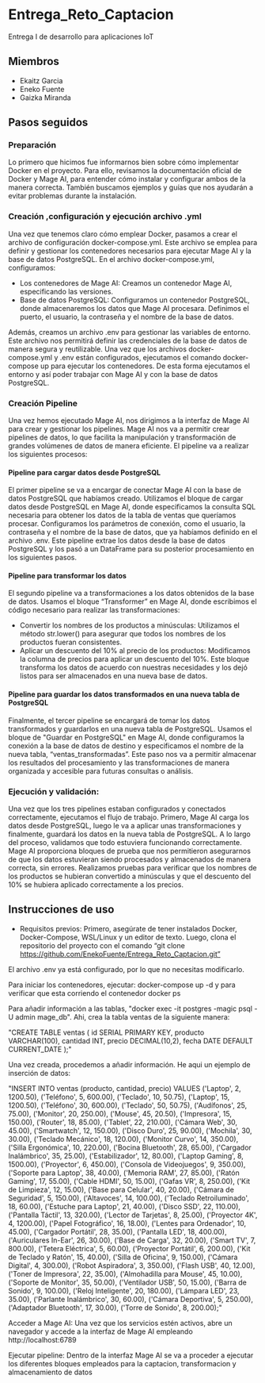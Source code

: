 # Entrega_Reto_Captacion
Entrega I de desarrollo para aplicaciones IoT

## Miembros

- Ekaitz Garcia
- Eneko Fuente
- Gaizka Miranda

## Pasos seguidos
### Preparación
 Lo primero que hicimos fue informarnos bien sobre cómo implementar Docker en el proyecto. Para ello, revisamos la documentación oficial de Docker y Mage AI, para entender cómo instalar y configurar ambos de la manera correcta. También buscamos ejemplos y guías que nos ayudarán a evitar problemas durante la instalación. 

### Creación ,configuración y ejecución archivo .yml
Una vez que tenemos claro cómo emplear Docker, pasamos a crear el archivo de configuración docker-compose.yml. Este archivo se emplea para definir y gestionar los contenedores necesarios para ejecutar Mage AI y la base de datos PostgreSQL. En el archivo docker-compose.yml, configuramos:
- Los contenedores de Mage AI: Creamos un contenedor Mage AI, especificando las versiones.
- Base de datos PostgreSQL: Configuramos un contenedor PostgreSQL, donde almacenaremos los datos que Mage AI procesara. Definimos el puerto, el usuario, la contraseña y el nombre de la base de datos.
 
Además, creamos un archivo .env para gestionar las variables de entorno. Este archivo nos permitirá definir las credenciales de la base de datos de manera segura y reutilizable.
Una vez que los archivos docker-compose.yml y .env están configurados, ejecutamos el comando docker-compose up para ejecutar los contenedores. De esta forma ejecutamos el entorno y así poder trabajar con Mage AI y con la base de datos PostgreSQL.

### Creación Pipeline
Una vez hemos ejecutado Mage AI, nos dirigimos a la interfaz de Mage AI para crear y gestionar los pipelines. Mage AI nos va a permitir crear pipelines de datos, lo que facilita la manipulación y transformación de grandes volúmenes de datos de manera eficiente. El pipeline va a realizar los siguientes procesos:

#### Pipeline para cargar datos desde PostgreSQL
El primer pipeline se va a encargar de conectar Mage AI con la base de datos PostgreSQL que habíamos creado. Utilizamos el bloque de cargar datos desde PostgreSQL en Mage AI, donde especificamos la consulta SQL necesaria para obtener los datos de la tabla de ventas que queríamos procesar. Configuramos los parámetros de conexión, como el usuario, la contraseña y el nombre de la base de datos, que ya habíamos definido en el archivo .env.
Este pipeline extrae los datos desde la base de datos PostgreSQL y los pasó a un DataFrame para su posterior procesamiento en los siguientes pasos.

#### Pipeline para transformar los datos
El segundo pipeline va a transformaciones a los datos obtenidos de la base de datos. Usamos el bloque “Transformer” en Mage AI, donde escribimos el código necesario para realizar las transformaciones:
- Convertir los nombres de los productos a minúsculas: Utilizamos el método str.lower() para asegurar que todos los nombres de los productos fueran consistentes.
- Aplicar un descuento del 10% al precio de los productos: Modificamos la columna de precios para aplicar un descuento del 10%.
Este bloque transforma los datos de acuerdo con nuestras necesidades y los dejó listos para ser almacenados en una nueva base de datos.

#### Pipeline para guardar los datos transformados en una nueva tabla de PostgreSQL
Finalmente, el tercer pipeline se encargará de tomar los datos transformados y guardarlos en una nueva tabla de PostgreSQL. Usamos el bloque de "Guardar en PostgreSQL" en Mage AI, donde configuramos la conexión a la base de datos de destino y especificamos el nombre de la nueva tabla, “ventas_transformadas”. 
Este paso nos va a permitir almacenar los resultados del procesamiento y las transformaciones de manera organizada y accesible para futuras consultas o análisis.

### Ejecución y validación: 
Una vez que los tres pipelines estaban configurados y conectados correctamente, ejecutamos el flujo de trabajo. Primero, Mage AI carga los datos desde PostgreSQL, luego le va a aplicar unas transformaciones y finalmente, guardará los datos en la nueva tabla de PostgreSQL.
A lo largo del proceso, validamos que todo estuviera funcionando correctamente. Mage AI proporciona bloques de prueba que nos permitieron asegurarnos de que los datos estuvieran siendo procesados y almacenados de manera correcta, sin errores. Realizamos pruebas para verificar que los nombres de los productos se hubieran convertido a minúsculas y que el descuento del 10% se hubiera aplicado correctamente a los precios.

## Instrucciones de uso
- Requisitos previos: Primero, asegúrate de tener instalados Docker, Docker-Compose, WSL/Linux y un editor de texto. Luego, clona el repositorio del proyecto con el comando “git clone https://github.com/EnekoFuente/Entrega_Reto_Captacion.git”
  
El archivo .env ya está configurado, por lo que no necesitas modificarlo.

Para iniciar los contenedores, ejecutar:  docker-compose up -d y para verificar que esta corriendo el contenedor docker ps

Para añadir información a las tablas, "docker exec -it postgres -magic psql -U admin mage_db". Ahi, crea la tabla ventas de la siguiente manera:

"CREATE TABLE ventas (
  id SERIAL PRIMARY KEY,
  producto VARCHAR(100),
  cantidad INT,
  precio DECIMAL(10,2),
  fecha DATE DEFAULT CURRENT_DATE
);"

Una vez creada, procedemos a añadir información. He aqui un ejemplo de inserción de datos:

"INSERT INTO ventas (producto, cantidad, precio) VALUES
('Laptop', 2, 1200.50),
('Teléfono', 5, 600.00),
('Teclado', 10, 50.75),
('Laptop', 15, 1200.50),
('Teléfono', 30, 600.00),
('Teclado', 50, 50.75),
('Audífonos', 25, 75.00),
('Monitor', 20, 250.00),
('Mouse', 45, 20.50),
('Impresora', 15, 150.00),
('Router', 18, 85.00),
('Tablet', 22, 210.00),
('Cámara Web', 30, 45.00),
('Smartwatch', 12, 150.00),
('Disco Duro', 25, 90.00),
('Mochila', 30, 30.00),
('Teclado Mecánico', 18, 120.00),
('Monitor Curvo', 14, 350.00),
('Silla Ergonómica', 10, 220.00),
('Bocina Bluetooth', 28, 65.00),
('Cargador Inalámbrico', 35, 25.00),
('Estabilizador', 12, 80.00),
('Laptop Gaming', 8, 1500.00),
('Proyector', 6, 450.00),
('Consola de Videojuegos', 9, 350.00),
('Soporte para Laptop', 38, 40.00),
('Memoria RAM', 27, 85.00),
('Ratón Gaming', 17, 55.00),
('Cable HDMI', 50, 15.00),
('Gafas VR', 8, 250.00),
('Kit de Limpieza', 12, 15.00),
('Base para Celular', 40, 20.00),
('Cámara de Seguridad', 5, 150.00),
('Altavoces', 14, 100.00),
('Teclado Retroiluminado', 18, 60.00),
('Estuche para Laptop', 21, 40.00),
('Disco SSD', 22, 110.00),
('Pantalla Táctil', 13, 320.00),
('Lector de Tarjetas', 8, 25.00),
('Proyector 4K', 4, 1200.00),
('Papel Fotográfico', 16, 18.00),
('Lentes para Ordenador', 10, 45.00),
('Cargador Portátil', 28, 35.00),
('Pantalla LED', 18, 400.00),
('Auriculares In-Ear', 26, 30.00),
('Base de Carga', 32, 20.00),
('Smart TV', 7, 800.00),
('Tetera Eléctrica', 5, 60.00),
('Proyector Portátil', 6, 200.00),
('Kit de Teclado y Ratón', 15, 40.00),
('Silla de Oficina', 9, 150.00),
('Cámara Digital', 4, 300.00),
('Robot Aspiradora', 3, 350.00),
('Flash USB', 40, 12.00),
('Toner de Impresora', 22, 35.00),
('Almohadilla para Mouse', 45, 10.00),
('Soporte de Monitor', 35, 50.00),
('Ventilador USB', 50, 15.00),
('Barra de Sonido', 9, 100.00),
('Reloj Inteligente', 20, 180.00),
('Lámpara LED', 23, 35.00),
('Parlante Inalámbrico', 30, 60.00),
('Cámara Deportiva', 5, 250.00),
('Adaptador Bluetooth', 17, 30.00),
('Torre de Sonido', 8, 200.00);"

Acceder a Mage AI: Una vez que los servicios estén activos, abre un navegador y accede a la interfaz de Mage AI empleando http://localhost:6789

Ejecutar pipeline: Dentro de la interfaz Mage AI se va a proceder a ejecutar los diferentes bloques empleados para la captacion, transformacion y almacenamiento de datos
